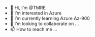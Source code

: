 - 👋 Hi, I’m @TMRE
- 👀 I’m interested in Azure
- 🌱 I’m currently learning Azure Az-900
- 💞️ I’m looking to collaborate on ...
- 📫 How to reach me ...

<!---
TMRE/TMRE is a ✨ special ✨ repository because its `README.md` (this file) appears on your GitHub profile.
You can click the Preview link to take a look at your changes.
--->

